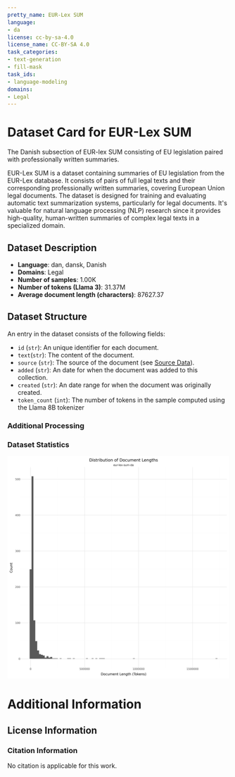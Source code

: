 ```yaml
---
pretty_name: EUR-Lex SUM
language:
- da
license: cc-by-sa-4.0
license_name: CC-BY-SA 4.0
task_categories:
- text-generation
- fill-mask
task_ids:
- language-modeling
domains:
- Legal
---
```


# Dataset Card for EUR-Lex SUM

<!-- START-SHORT DESCRIPTION -->
The Danish subsection of EUR-lex SUM consisting of EU legislation paired with professionally written summaries.
<!-- END-SHORT DESCRIPTION -->

EUR-Lex SUM is a dataset containing summaries of EU legislation from the EUR-Lex database. It consists of pairs of full legal texts and their corresponding professionally written summaries, covering European Union legal documents.
The dataset is designed for training and evaluating automatic text summarization systems, particularly for legal documents. It's valuable for natural language processing (NLP) research since it provides high-quality, human-written summaries of complex legal texts in a specialized domain.




## Dataset Description

<!-- START-DESC-STATS -->
- **Language**: dan, dansk, Danish
- **Domains**: Legal
- **Number of samples**: 1.00K
- **Number of tokens (Llama 3)**: 31.37M
- **Average document length (characters)**: 87627.37
<!-- END-DESC-STATS -->


## Dataset Structure
An entry in the dataset consists of the following fields:

- `id` (`str`): An unique identifier for each document.
- `text`(`str`): The content of the document.
- `source` (`str`): The source of the document (see [Source Data](#source-data)).
- `added` (`str`): An date for when the document was added to this collection.
- `created` (`str`): An date range for when the document was originally created.
- `token_count` (`int`): The number of tokens in the sample computed using the Llama 8B tokenizer


### Additional Processing


### Dataset Statistics

<!-- START-DATASET PLOTS -->
<p align="center">
<img src="./images/dist_document_length.png" width="600" style="margin-right: 10px;" />
</p>
<!-- END-DATASET PLOTS -->


# Additional Information

## License Information


### Citation Information

No citation is applicable for this work.
